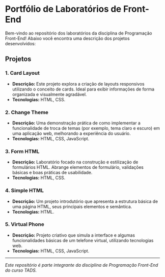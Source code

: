 # Portfólio de Laboratórios de Front-End

Bem-vindo ao repositório dos laboratórios da disciplina de Programação Front-End! Abaixo você encontra uma descrição dos projetos desenvolvidos:

## Projetos

### 1. Card Layout
* **Descrição:** Este projeto explora a criação de layouts responsivos utilizando o conceito de cards. Ideal para exibir informações de forma organizada e visualmente agradável.
* **Tecnologias:** HTML, CSS.

### 2. Change Theme
* **Descrição:** Uma demonstração prática de como implementar a funcionalidade de troca de temas (por exemplo, tema claro e escuro) em uma aplicação web, melhorando a experiência do usuário.
* **Tecnologias:** HTML, CSS, JavaScript.

### 3. Form HTML
* **Descrição:** Laboratório focado na construção e estilização de formulários HTML. Abrange elementos de formulário, validações básicas e boas práticas de usabilidade.
* **Tecnologias:** HTML, CSS.

### 4. Simple HTML
* **Descrição:** Um projeto introdutório que apresenta a estrutura básica de uma página HTML, seus principais elementos e semântica.
* **Tecnologias:** HTML.

### 5. Virtual Phone
* **Descrição:** Projeto criativo que simula a interface e algumas funcionalidades básicas de um telefone virtual, utilizando tecnologias web.
* **Tecnologias:** HTML, CSS, JavaScript.

---

*Este repositório é parte integrante da disciplina de Programação Front-End do curso TADS.*
